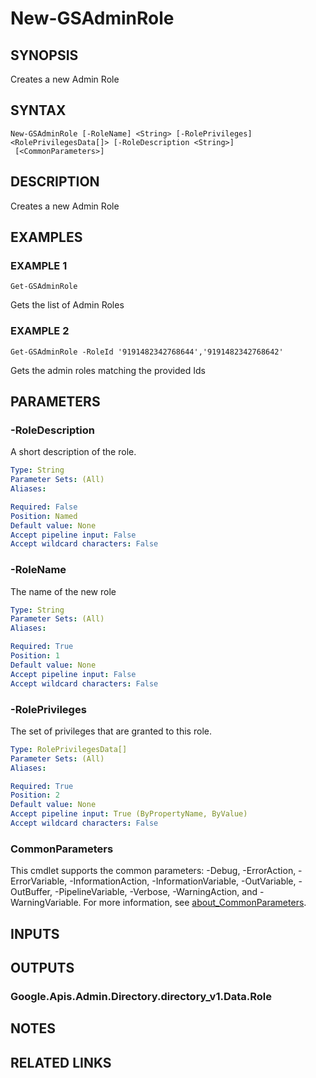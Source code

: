 # New-GSAdminRole

## SYNOPSIS
Creates a new Admin Role

## SYNTAX

```
New-GSAdminRole [-RoleName] <String> [-RolePrivileges] <RolePrivilegesData[]> [-RoleDescription <String>]
 [<CommonParameters>]
```

## DESCRIPTION
Creates a new Admin Role

## EXAMPLES

### EXAMPLE 1
```
Get-GSAdminRole
```

Gets the list of Admin Roles

### EXAMPLE 2
```
Get-GSAdminRole -RoleId '9191482342768644','9191482342768642'
```

Gets the admin roles matching the provided Ids

## PARAMETERS

### -RoleDescription
A short description of the role.

```yaml
Type: String
Parameter Sets: (All)
Aliases:

Required: False
Position: Named
Default value: None
Accept pipeline input: False
Accept wildcard characters: False
```

### -RoleName
The name of the new role

```yaml
Type: String
Parameter Sets: (All)
Aliases:

Required: True
Position: 1
Default value: None
Accept pipeline input: False
Accept wildcard characters: False
```

### -RolePrivileges
The set of privileges that are granted to this role.

```yaml
Type: RolePrivilegesData[]
Parameter Sets: (All)
Aliases:

Required: True
Position: 2
Default value: None
Accept pipeline input: True (ByPropertyName, ByValue)
Accept wildcard characters: False
```

### CommonParameters
This cmdlet supports the common parameters: -Debug, -ErrorAction, -ErrorVariable, -InformationAction, -InformationVariable, -OutVariable, -OutBuffer, -PipelineVariable, -Verbose, -WarningAction, and -WarningVariable. For more information, see [about_CommonParameters](http://go.microsoft.com/fwlink/?LinkID=113216).

## INPUTS

## OUTPUTS

### Google.Apis.Admin.Directory.directory_v1.Data.Role
## NOTES

## RELATED LINKS
